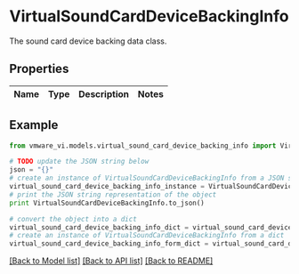 # VirtualSoundCardDeviceBackingInfo

The sound card device backing data class. 

## Properties
Name | Type | Description | Notes
------------ | ------------- | ------------- | -------------

## Example

```python
from vmware_vi.models.virtual_sound_card_device_backing_info import VirtualSoundCardDeviceBackingInfo

# TODO update the JSON string below
json = "{}"
# create an instance of VirtualSoundCardDeviceBackingInfo from a JSON string
virtual_sound_card_device_backing_info_instance = VirtualSoundCardDeviceBackingInfo.from_json(json)
# print the JSON string representation of the object
print VirtualSoundCardDeviceBackingInfo.to_json()

# convert the object into a dict
virtual_sound_card_device_backing_info_dict = virtual_sound_card_device_backing_info_instance.to_dict()
# create an instance of VirtualSoundCardDeviceBackingInfo from a dict
virtual_sound_card_device_backing_info_form_dict = virtual_sound_card_device_backing_info.from_dict(virtual_sound_card_device_backing_info_dict)
```
[[Back to Model list]](../README.md#documentation-for-models) [[Back to API list]](../README.md#documentation-for-api-endpoints) [[Back to README]](../README.md)


